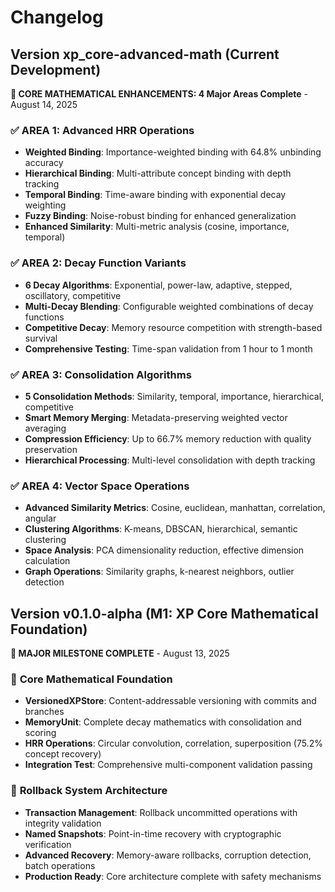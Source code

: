 # Changelog

## Version xp_core-advanced-math (Current Development) 
**🧮 CORE MATHEMATICAL ENHANCEMENTS: 4 Major Areas Complete** - August 14, 2025

### ✅ **AREA 1: Advanced HRR Operations**
- **Weighted Binding**: Importance-weighted binding with 64.8% unbinding accuracy
- **Hierarchical Binding**: Multi-attribute concept binding with depth tracking
- **Temporal Binding**: Time-aware binding with exponential decay weighting
- **Fuzzy Binding**: Noise-robust binding for enhanced generalization
- **Enhanced Similarity**: Multi-metric analysis (cosine, importance, temporal)

### ✅ **AREA 2: Decay Function Variants**
- **6 Decay Algorithms**: Exponential, power-law, adaptive, stepped, oscillatory, competitive
- **Multi-Decay Blending**: Configurable weighted combinations of decay functions
- **Competitive Decay**: Memory resource competition with strength-based survival
- **Comprehensive Testing**: Time-span validation from 1 hour to 1 month

### ✅ **AREA 3: Consolidation Algorithms**
- **5 Consolidation Methods**: Similarity, temporal, importance, hierarchical, competitive
- **Smart Memory Merging**: Metadata-preserving weighted vector averaging
- **Compression Efficiency**: Up to 66.7% memory reduction with quality preservation
- **Hierarchical Processing**: Multi-level consolidation with depth tracking

### ✅ **AREA 4: Vector Space Operations**
- **Advanced Similarity Metrics**: Cosine, euclidean, manhattan, correlation, angular
- **Clustering Algorithms**: K-means, DBSCAN, hierarchical, semantic clustering
- **Space Analysis**: PCA dimensionality reduction, effective dimension calculation
- **Graph Operations**: Similarity graphs, k-nearest neighbors, outlier detection

## Version v0.1.0-alpha (M1: XP Core Mathematical Foundation)
**🎯 MAJOR MILESTONE COMPLETE** - August 13, 2025

### 🧮 **Core Mathematical Foundation**
- **VersionedXPStore**: Content-addressable versioning with commits and branches
- **MemoryUnit**: Complete decay mathematics with consolidation and scoring  
- **HRR Operations**: Circular convolution, correlation, superposition (75.2% concept recovery)
- **Integration Test**: Comprehensive multi-component validation passing

### 🔄 **Rollback System Architecture**  
- **Transaction Management**: Rollback uncommitted operations with integrity validation
- **Named Snapshots**: Point-in-time recovery with cryptographic verification
- **Advanced Recovery**: Memory-aware rollbacks, corruption detection, batch operations
- **Production Ready**: Core architecture complete with safety mechanisms
